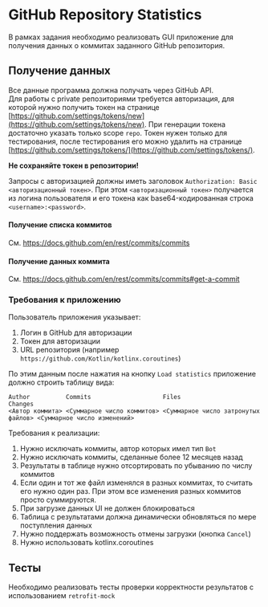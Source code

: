 # GitHub Repository Statistics 

В рамках задания необходимо реализовать GUI приложение для 
получения данных о коммитах заданного GitHub репозитория.

## Получение данных 

Все данные программа должна получать через GitHub API.  
Для работы с private репозиториями требуется авторизация, 
для которой нужно получить токен на странице 
[https://github.com/settings/tokens/new](https://github.com/settings/tokens/new).
При генерации токена достаточно указать только scope `repo`. Токен нужен только для тестирования,
после тестирования его можно удалить на странице [https://github.com/settings/tokens/](https://github.com/settings/tokens/).  

**Не сохраняйте токен в репозитории!**

Запросы с авторизацией должны иметь заголовок `Authorization: Basic <авторизационный токен>`.
При этом `<авторизационный токен>` получается из логина пользователя и его токена 
как base64-кодированная строка `<username>:<password>`.

#### Получение списка коммитов

См. https://docs.github.com/en/rest/commits/commits

#### Получение данных коммита  

См. https://docs.github.com/en/rest/commits/commits#get-a-commit

### Требования к приложению

Пользователь приложения указывает:
1. Логин в GitHub для авторизации
2. Токен для авторизации
3. URL репозитория (например `https://github.com/Kotlin/kotlinx.coroutines`) 

По этим данным после нажатия на кнопку `Load statistics` приложение должно строить таблицу вида: 

```
Author          Commits                    Files                               Changes
<Автор коммита> <Суммарное число коммитов> <Суммарное число затронутых файлов> <Суммарное число изменений>
```

Требования к реализации:

1. Нужно исключать коммиты, автор которых имел тип `Bot` 
2. Нужно исключать коммиты, сделанные более 12 месяцев назад 
3. Результаты в таблице нужно отсортировать по убыванию по числу коммитов  
4. Если один и тот же файл изменялся в разных коммитах, то считать его нужно один раз. При этом все изменения разных коммитов просто суммируются.
5. При загрузке данных UI не должен блокироваться
6. Таблица с результатами должна динамически обновляться по мере поступления данных
7. Нужно поддержать возможность отмены загрузки (кнопка `Cancel`)
8. Нужно использовать kotlinx.coroutines   

## Тесты

Необходимо реализовать тесты проверки корректности результатов с использованием `retrofit-mock`
